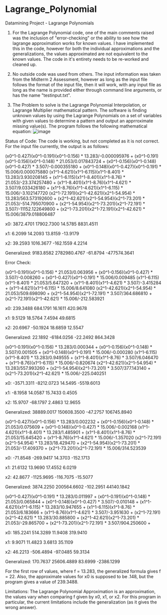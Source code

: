 # Lagrange_Polynomial
Datamining Project - Lagrange Polynomials

1) For the Lagrange Polynomial code, one of the main comments raised was the inclusion of "error-checking" or the ability to see how the lagrange approximation works for known values.  I have implemented this in the code, however for both the individual approximations and the generalizations, the values approximated are not equivalent to the known values.  The code in it's entirety needs to be re-worked and cleaned up. 

2) No outside code was used from others.  The input information was taken from the Midterm 2 Assessment, however as long as the input file follows the format of the input file, then it will work, with any input file as long as the name is provided either through command line arguments, or has the name "testinput.txt". 

3) The Problem to solve is the Lagrange Polynomial Interpolation, or  Lagrange Multiplier mathematical pattern.  The software is finding unknown values by using the Lagrange Polynomials on a set of variables with given values to determine a pattern and output an apprroximate missing value(s).  The program follows the following mathematical equation: 
 ![image](https://user-images.githubusercontent.com/24501650/146005163-dfda3027-6e91-491f-92d1-4414ae7c18b8.png)
 
 Status of Code: The code is working, but not completed as it is not correct.  For the input file currently, the output is as follows:
 
(x0^1-0.427)(x0^1-0.191)(x0^1-0.156) * 13.283/-0.000095976 + (x0^1-0.191)(x0^1-0.156)(x0^1-0.148) * 21.053/0.017843724 + (x0^1-0.156)(x0^1-0.148)(x0^1-0.427) * 3.507/-0.000355180 + (x0^1-0.148)(x0^1-0.427)(x0^1-0.191) * 15.006/0.000075880
(x1^1-4.621)(x1^1-6.115)(x1^1-8.401) * 13.283/3.930208145 + (x1^1-6.115)(x1^1-8.401)(x1^1-8.76) * 21.053/-23.374257480 + (x1^1-8.401)(x1^1-8.76)(x1^1-4.621) * 3.507/9.033426180 + (x1^1-8.76)(x1^1-4.621)(x1^1-6.115) * 15.006/-3.102147720
(x2^1-72.191)(x2^1-42.621)(x2^1-54.954) * 13.283/563.573192600 + (x2^1-42.621)(x2^1-54.954)(x2^1-73.201) * 21.053/-514.795070900 + (x2^1-54.954)(x2^1-73.201)(x2^1-72.191) * 3.507/-11152.122649800 + (x2^1-73.201)(x2^1-72.191)(x2^1-42.621) * 15.006/3879.018806487

x0:
3872.4701
17902.7300
14.5785
8831.4511

x1:
6.2099
14.2093
13.8159
-13.9179

x2:
39.2593
1016.3677
-162.1559
4.2214

Generalized: 
9183.8582
2782980.4767
-61.8794
-477574.3641

Error Check: 

(x0^1-0.191)(x0^1-0.156) * 21.053/0.063956 + (x0^1-0.156)(x0^1-0.427) * 3.507/-0.008260 + (x0^1-0.427)(x0^1-0.191) * 15.006/0.009485
(x1^1-6.115)(x1^1-8.401) * 21.053/5.647320 + (x1^1-8.401)(x1^1-4.621) * 3.507/-3.415284 + (x1^1-4.621)(x1^1-6.115) * 15.006/8.641080
(x2^1-42.621)(x2^1-54.954) * 21.053/509.698090 + (x2^1-54.954)(x2^1-72.191) * 3.507/364.686810 + (x2^1-72.191)(x2^1-42.621) * 15.006/-212.583921

x0:
239.3488
684.1791
16.1611
420.9678

x1:
9.5129
18.5764
7.4594
49.6815

x2:
20.6967
-50.1924
18.6859
12.5547

Generalized: 
22.1892
-6184.0256
-22.2492
864.3428

(x0^1-0.191)(x0^1-0.156) * 13.283/0.000344 + (x0^1-0.156)(x0^1-0.148) * 3.507/0.001505 + (x0^1-0.148)(x0^1-0.191) * 15.006/-0.000280
(x1^1-6.115)(x1^1-8.401) * 13.283/0.949555 + (x1^1-8.401)(x1^1-8.76) * 3.507/6.046470 + (x1^1-8.76)(x1^1-6.115) * 15.006/-0.820674
(x2^1-42.621)(x2^1-54.954) * 13.283/557.993260 + (x2^1-54.954)(x2^1-73.201) * 3.507/377.143140 + (x2^1-73.201)(x2^1-42.621) * 15.006/-225.040251

x0:
-3571.3311
-8212.0723
14.5495
-5519.6013

x1:
-8.1958
14.0587
15.7433
0.4505

x2:
15.9707
-68.1797
2.4863
12.9655

Generalized: 
38889.0017
150608.3500
-47.2757
106745.8940

(x0^1-0.427)(x0^1-0.156) * 13.283/0.002232 + (x0^1-0.156)(x0^1-0.148) * 21.053/0.075609 + (x0^1-0.148)(x0^1-0.427) * 15.006/-0.002168
(x1^1-4.621)(x1^1-8.401) * 13.283/1.485901 + (x1^1-8.401)(x1^1-8.76) * 21.053/15.645420 + (x1^1-8.76)(x1^1-4.621) * 15.006/-1.357020
(x2^1-72.191)(x2^1-54.954) * 13.283/18.429470 + (x2^1-54.954)(x2^1-73.201) * 21.053/-17.409370 + (x2^1-73.201)(x2^1-72.191) * 15.006/314.523539

x0:
-71.8548
-269.9417
14.3703
-152.1713

x1:
21.6132
13.9690
17.4552
6.0219

x2:
42.8677
-1125.9695
-116.7075
-15.5077

Generalized: 
3874.2250
200564.6602
-102.2951
44140.1842

(x0^1-0.427)(x0^1-0.191) * 13.283/0.011997 + (x0^1-0.191)(x0^1-0.148) * 21.053/0.065844 + (x0^1-0.148)(x0^1-0.427) * 3.507/-0.010148 + 
(x1^1-4.621)(x1^1-6.115) * 13.283/10.947655 + (x1^1-6.115)(x1^1-8.76) * 21.053/6.183666 + (x1^1-8.76)(x1^1-4.621) * 3.507/-3.951630 + 
(x2^1-72.191)(x2^1-42.621) * 13.283/30.885800 + (x2^1-42.621)(x2^1-73.201) * 21.053/-29.865700 + (x2^1-73.201)(x2^1-72.191) * 3.507/904.250600 + 

x0:
185.2241
514.3289
11.9408
319.9410

x1:
9.9071
11.4823
3.6813
35.1109

x2:
46.2213
-506.4894
-97.0485
59.3134

Generalized: 
170.7637
25606.4889
83.6999
-2386.1299

For the first row of values, where f = 13.283, the generalized formula gives f = 22.  Also, the approximate values for x0 is supposed to be .148, but the program gives a value of 239.3488.

Limitations: The Lagrange Polynomial Approximation is an approximation, the values vary when comparing f given by x0, x1, or x2. For this program in particular, the current limitations include the generalization (as it gives the wrong answer).  



